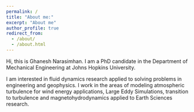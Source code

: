 ```yaml
---
permalink: /
title: "About me:"
excerpt: "About me"
author_profile: true
redirect_from: 
  - /about/
  - /about.html
---
```

Hi, this is Ghanesh Narasimhan. I am a PhD candidate in the Department of Mechanical Engineering at Johns Hopkins University.

I am interested in fluid dynamics research applied to solving problems in engineering and geophysics. I work in the areas of modeling atmospheric turbulence for wind energy applications, Large Eddy Simulations, transition to turbulence and magnetohydrodynamics applied to Earth Sciences research.
